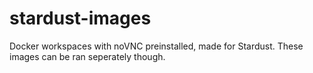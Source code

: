 # stardust-images

Docker workspaces with noVNC preinstalled, made for Stardust. These images can be ran seperately though.
